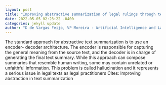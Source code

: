 ```yaml
--- 
layout: post 
title: "Improving abstractive summarization of legal rulings through textual entailment" 
date: 2022-05-05 02:23:22 -0400 
categories: jekyll update 
author: "D de Vargas Feijo, VP Moreira - Artificial Intelligence and Law" 
--- 
```

The standard approach for abstractive text summarization is to use an encoder- decoder architecture. The encoder is responsible for capturing the general meaning from the source text, and the decoder is in charge of generating the final text summary. While this approach can compose summaries that resemble human writing, some may contain unrelated or unfaithful information. This problem is called hallucination and it represents a serious issue in legal texts as legal practitioners Cites: Improving abstraction in text summarization